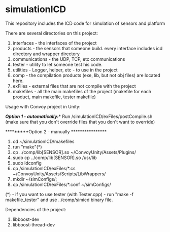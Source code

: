 # simulationICD
This repository includes the ICD code for simulation of sensors and platform

There are several directories on this project:
1. interfaces - the interfaces of the project
2. products - the sensors that someone build. every interface includes icd directory and wrapper directory
3. communications - the UDP, TCP, etc communications
4. tester - utility to let someone test his code.
5. utilities - Logger, helper, etc - to use in the project
6. comp - the compilation products (exe, lib, but not obj files) are located here.
7. exFiles - external files that are not compile with the project
8. makefiles - all the main makefiles of the project (makefile for each product, main makefile, tester makefile)

Usage with Convoy project in Unity:

*********Option 1 - automatically:**********
Run /simulationICD/exFiles/postCompile.sh (make sure that you don't override files that you don't want to override)

*********Option 2 - manually ****************
1. cd ~/simulationICD/makefiles
2. run "make"(*)
3. cp ../comp/lib[SENSOR].so ~/ConvoyUnity/Assets/Plugins/
4. sudo cp ../comp/lib[SENSOR].so /usr/lib
5. sudo ldconfig
6. cp /simulationICD/exFiles/*.cs ~/ConvoyUnity/Assets/Scripts/LibWrappers/
7. mkdir ~/simConfigs/;
8. cp /simulationICD/exFiles/*.conf ~/simConfigs/

(*) - if you want to use tester (with Tester.cpp) - run "make -f makefile_tester" and use ../comp/simicd binary file.

Dependencies of the project:
1. libboost-dev
2. libboost-thread-dev